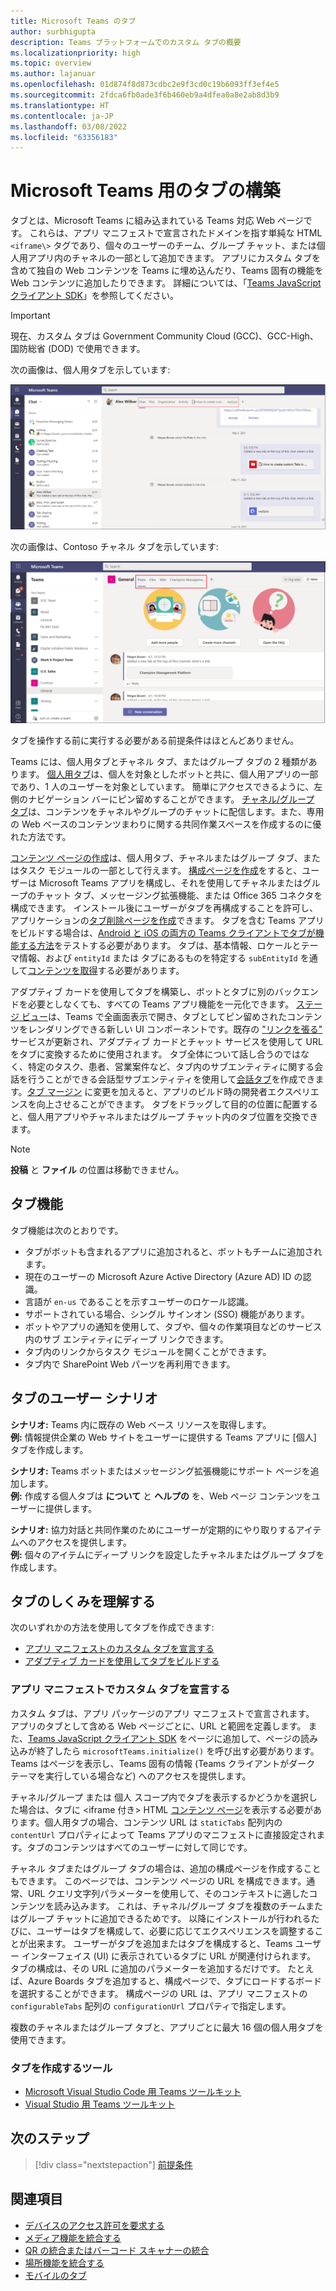 ```yaml
---
title: Microsoft Teams のタブ
author: surbhigupta
description: Teams プラットフォームでのカスタム タブの概要
ms.localizationpriority: high
ms.topic: overview
ms.author: lajanuar
ms.openlocfilehash: 01d874f8d873cdbc2e9f3cd0c19b6093ff3ef4e5
ms.sourcegitcommit: 2fdca6fb0ade3f6b460eb9a4dfea0a8e2ab8d3b9
ms.translationtype: HT
ms.contentlocale: ja-JP
ms.lasthandoff: 03/08/2022
ms.locfileid: "63356183"
---
```

# <a name="build-tabs-for-microsoft-teams"></a>Microsoft Teams 用のタブの構築

タブとは、Microsoft Teams に組み込まれている Teams 対応 Web ページです。 これらは、アプリ マニフェストで宣言されたドメインを指す単純な HTML `<iframe\>` タグであり、個々のユーザーのチーム、グループ チャット、または個人用アプリ内のチャネルの一部として追加できます。 アプリにカスタム タブを含めて独自の Web コンテンツを Teams に埋め込んだり、Teams 固有の機能を Web コンテンツに追加したりできます。 詳細については、「[Teams JavaScript クライアント SDK](/javascript/api/overview/msteams-client)」を参照してください。

> [!IMPORTANT]
> 現在、カスタム タブは Government Community Cloud (GCC)、GCC-High、国防総省 (DOD) で使用できます。

次の画像は、個人用タブを示しています:

![[個人] タブ](../assets/images/tabs/personaltab.png)

次の画像は、Contoso チャネル タブを示しています:

![チャネル タブまたはグループ タブ](../assets/images/tabs/tabs.png)

タブを操作する前に実行する必要がある前提条件はほとんどありません。

Teams には、個人用タブとチャネル タブ、またはグループ タブの 2 種類があります。 [個人用タブ](~/tabs/how-to/create-personal-tab.md)は、個人を対象としたボットと共に、個人用アプリの一部であり、1 人のユーザーを対象としています。 簡単にアクセスできるように、左側のナビゲーション バーにピン留めすることができます。 [チャネル/グループ タブ](~/tabs/how-to/create-channel-group-tab.md)は、コンテンツをチャネルやグループのチャットに配信します。また、専用の Web ベースのコンテンツまわりに関する共同作業スペースを作成するのに優れた方法です。

[コンテンツ ページの作成](~/tabs/how-to/create-tab-pages/content-page.md)は、個人用タブ、チャネルまたはグループ タブ、またはタスク モジュールの一部として行えます。 [構成ページを作成](~/tabs/how-to/create-tab-pages/configuration-page.md)をすると、ユーザーは Microsoft Teams アプリを構成し、それを使用してチャネルまたはグループのチャット タブ、メッセージング拡張機能、または Office 365 コネクタを構成できます。 インストール後にユーザーがタブを再構成することを許可し、アプリケーションの[タブ削除ページを作成](~/tabs/how-to/create-tab-pages/removal-page.md)できます。 タブを含む Teams アプリをビルドする場合は、[Android と iOS の両方の Teams クライアントでタブが機能する方法](~/tabs/design/tabs-mobile.md)をテストする必要があります。 タブは、基本情報、ロケールとテーマ情報、および `entityId` または タブにあるものを特定する `subEntityId` を通して[コンテンツを取得](~/tabs/how-to/access-teams-context.md)する必要があります。

アダプティブ カードを使用してタブを構築し、ボットとタブに別のバックエンドを必要としなくても、すべての Teams アプリ機能を一元化できます。 [ステージ ビュー](~/tabs/tabs-link-unfurling.md)は、Teams で全画面表示で開き、タブとしてピン留めされたコンテンツをレンダリングできる新しい UI コンポーネントです。既存の ["リンクを張る"](~/tabs/tabs-link-unfurling.md) サービスが更新され、アダプティブ カードとチャット サービスを使用して URL をタブに変換するために使用されます。 タブ全体について話し合うのではなく、特定のタスク、患者、営業案件など、タブ内のサブエンティティに関する会話を行うことができる会話型サブエンティティを使用して[会話タブ](~/tabs/how-to/conversational-tabs.md)を作成できます。[タブ マージン](~/resources/removing-tab-margins.md) に変更を加えると、アプリのビルド時の開発者エクスペリエンスを向上させることができます。 タブをドラッグして目的の位置に配置すると、個人用アプリやチャネルまたはグループ チャット内のタブ位置を交換できます。

> [!NOTE]
> **投稿** と **ファイル** の位置は移動できません。

## <a name="tab-features"></a>タブ機能

タブ機能は次のとおりです。

* タブがボットも含まれるアプリに追加されると、ボットもチームに追加されます。
* 現在のユーザーの Microsoft Azure Active Directory (Azure AD) ID の認識。
* 言語が `en-us` であることを示すユーザーのロケール認識。
* サポートされている場合、シングル サインオン (SSO) 機能があります。
* ボットやアプリの通知を使用して、タブや、個々の作業項目などのサービス内のサブ エンティティにディープ リンクできます。
* タブ内のリンクからタスク モジュールを開くことができます。
* タブ内で SharePoint Web パーツを再利用できます。

## <a name="tabs-user-scenarios"></a>タブのユーザー シナリオ

**シナリオ:** Teams 内に既存の Web ベース リソースを取得します。 \
**例:** 情報提供企業の Web サイトをユーザーに提供する Teams アプリに [個人] タブを作成します。

**シナリオ:** Teams ボットまたはメッセージング拡張機能にサポート ページを追加します。 \
**例:** 作成する個人タブは **について** と **ヘルプの** を、Web ページ コンテンツをユーザーに提供します。

**シナリオ:** 協力対話と共同作業のためにユーザーが定期的にやり取りするアイテムへのアクセスを提供します。 \
**例:** 個々のアイテムにディープ リンクを設定したチャネルまたはグループ タブを作成します。

## <a name="understand-how-tabs-work"></a>タブのしくみを理解する

次のいずれかの方法を使用してタブを作成できます:

* [アプリ マニフェストのカスタム タブを宣言する](#declare-custom-tab-in-app-manifest)
* [アダプティブ カードを使用してタブをビルドする](~/tabs/how-to/build-adaptive-card-tabs.md)

### <a name="declare-custom-tab-in-app-manifest"></a>アプリ マニフェストでカスタム タブを宣言する

カスタム タブは、アプリ パッケージのアプリ マニフェストで宣言されます。 アプリのタブとして含める Web ページごとに、URL と範囲を定義します。 また、[Teams JavaScript クライアント SDK](/javascript/api/overview/msteams-client) をページに追加して、ページの読み込みが終了したら `microsoftTeams.initialize()` を呼び出す必要があります。 Teams はページを表示し、Teams 固有の情報 (Teams クライアントがダーク テーマを実行している場合など) へのアクセスを提供します。

チャネル/グループ または 個人 スコープ内でタブを表示するかどうかを選択した場合は、タブに <iframe 付き\> HTML [コンテンツ ページ](~/tabs/how-to/create-tab-pages/content-page.md)を表示する必要があります。個人用タブの場合、コンテンツ URL は `staticTabs` 配列内の `contentUrl` プロパティによって Teams アプリのマニフェストに直接設定されます。タブのコンテンツはすべてのユーザーに対して同じです。

チャネル タブまたはグループ タブの場合は、追加の構成ページを作成することもできます。 このページでは、コンテンツ ページの URL を構成できます。通常、URL クエリ文字列パラメーターを使用して、そのコンテキストに適したコンテンツを読み込みます。 これは、チャネル/グループ タブを複数のチームまたはグループ チャットに追加できるためです。 以降にインストールが行われるたびに、ユーザーはタブを構成して、必要に応じてエクスペリエンスを調整することが出来ます。 ユーザーがタブを追加またはタブを構成すると、Teams ユーザー インターフェイス (UI) に表示されているタブに URL が関連付けられます。 タブの構成は、その URL に追加のパラメーターを追加するだけです。 たとえば、Azure Boards タブを追加すると、構成ページで、タブにロードするボードを選択することができます。 構成ページの URL は、アプリ マニフェストの `configurableTabs` 配列の `configurationUrl` プロパティで指定します。

複数のチャネルまたはグループ タブと、アプリごとに最大 16 個の個人用タブを使用できます。

### <a name="tools-to-build-tabs"></a>タブを作成するツール

* [Microsoft Visual Studio Code 用 Teams ツールキット](../toolkit/visual-studio-code-overview.md)
* [Visual Studio 用 Teams ツールキット](../toolkit/visual-studio-overview.md)

## <a name="next-step"></a>次のステップ

> [!div class="nextstepaction"]
> [前提条件](~/tabs/how-to/tab-requirements.md)

## <a name="see-also"></a>関連項目

* [デバイスのアクセス許可を要求する](../concepts/device-capabilities/native-device-permissions.md)
* [メディア機能を統合する](../concepts/device-capabilities/mobile-camera-image-permissions.md)
* [QR の統合またはバーコード スキャナーの統合](../concepts/device-capabilities/qr-barcode-scanner-capability.md)
* [場所機能を統合する](../concepts/device-capabilities/location-capability.md)
* [モバイルのタブ](design/tabs-mobile.md#tabs-on-mobile)
